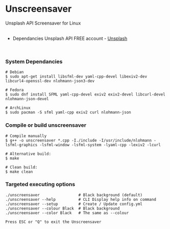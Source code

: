 # Unscreensaver

Unsplash API Screensaver for Linux   
<br>  
- Dependancies Unsplash API FREE account - [Unsplash](https://unsplash.com/)  
<br>   
  
### System Dependancies
``` 
# Debian
$ sudo apt-get install libsfml-dev yaml-cpp-devel libexiv2-dev libcurl4-openssl-dev nlohmann-json3-dev

# Fedora    
$ sudo dnf install SFML yaml-cpp-devel exiv2 exiv2-devel libcurl-devel nlohmann-json-devel

# ArchLinux    
$ sudo pacman -S sfml yaml-cpp exiv2 curl nlohmann-json
```

### Compile or build unscreensaver 
```
# Compile manually
$ g++ -o unscreensaver *.cpp -I./include -I/usr/include/nlohmann -lsfml-graphics -lsfml-window -lsfml-system -lyaml-cpp -lexiv2 -lcurl

# Alternative build:
$ make

# Clean build:
$ make clean
```
### Targeted executing options
```
./unscreensaver                 # Black background (default)
./unscreensaver --help          # CLI Display help info on command
./unscreensaver --setup         # Create / Update config.yml
./unscreensaver --colour Black  # Black background
./unscreensaver --color Black   # The same as --colour

Press ESC or "Q" to exit the Unscreensaver
```